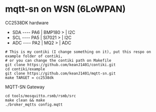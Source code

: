 # mqtt-sn on WSN (6LoWPAN)


CC2538DK hardware
- SDA ---- PA6 |   BMP180 > | I2C <br>
- SCL ---- PA5 |   SI7021 > | I2C <br>
- ADC ---- PA2 |   MQ2    > | ADC <br>
```
# This is my contiki (I change something on it), put this respo on example folder of contiki,
# or you can change the contiki path on Makefile
git clone https://github.com/keanJ1401/contiki.git
cd contiki/example
git clone https://github.com/keanJ1401/mqtt-sn.git
make TARGET = cc2538dk
```


MQTT-SN Gateway
```
cd tools/mosquitto.rsmb/rsmb/src
make clean && make
./broker_mqtts config.mqtt
```
